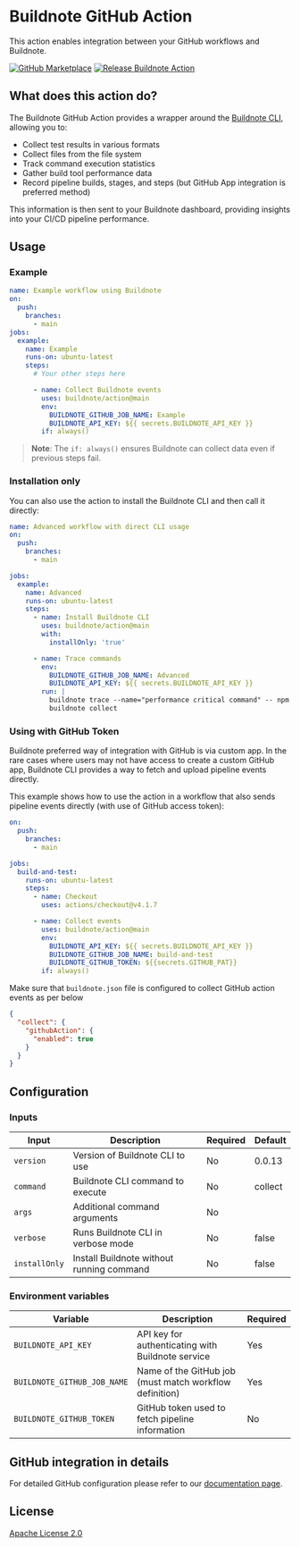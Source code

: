 # Buildnote GitHub Action

This action enables integration between your GitHub workflows and Buildnote.

[![GitHub Marketplace](https://img.shields.io/badge/Marketplace-Buildnote%20Action-blue.svg?colorA=24292e&colorB=0366d6&style=flat&longCache=true&logo=github)](https://github.com/marketplace/actions/buildnote-action)
[![Release Buildnote Action](https://github.com/buildnote/action/actions/workflows/release.yml/badge.svg)](https://github.com/buildnote/action/actions/workflows/release.yml)

## What does this action do?

The Buildnote GitHub Action provides a wrapper around the [Buildnote CLI](https://buildnote.io/docs/cli/), allowing you
to:

- Collect test results in various formats
- Collect files from the file system
- Track command execution statistics
- Gather build tool performance data
- Record pipeline builds, stages, and steps (but GitHub App integration is preferred method)

This information is then sent to your Buildnote dashboard, providing insights into your CI/CD pipeline performance.

## Usage

### Example

```yaml
name: Example workflow using Buildnote
on:
  push:
    branches:
      - main
jobs:
  example:
    name: Example
    runs-on: ubuntu-latest
    steps:
      # Your other steps here

      - name: Collect Buildnote events
        uses: buildnote/action@main
        env:
          BUILDNOTE_GITHUB_JOB_NAME: Example
          BUILDNOTE_API_KEY: ${{ secrets.BUILDNOTE_API_KEY }}
        if: always()
```

> **Note**: The `if: always()` ensures Buildnote can collect data even if previous steps fail.

### Installation only

You can also use the action to install the Buildnote CLI and then call it directly:

```yaml
name: Advanced workflow with direct CLI usage
on:
  push:
    branches:
      - main

jobs:
  example:
    name: Advanced
    runs-on: ubuntu-latest
    steps:
      - name: Install Buildnote CLI
        uses: buildnote/action@main
        with:
          installOnly: 'true'

      - name: Trace commands
        env:
          BUILDNOTE_GITHUB_JOB_NAME: Advanced
          BUILDNOTE_API_KEY: ${{ secrets.BUILDNOTE_API_KEY }}
        run: |
          buildnote trace --name="performance critical command" -- npm run build
          buildnote collect
```

### Using with GitHub Token

Buildnote preferred way of integration with GitHub is via custom app. In the rare cases where users may not have access
to create a custom GitHub app, Buildnote CLI provides a way to fetch and upload pipeline events directly.

This example shows how to use the action in a workflow that also sends pipeline events directly (with use of GitHub
access token):

```yaml
on:
  push:
    branches:
      - main

jobs:
  build-and-test:
    runs-on: ubuntu-latest
    steps:
      - name: Checkout
        uses: actions/checkout@v4.1.7

      - name: Collect events
        uses: buildnote/action@main
        env:
          BUILDNOTE_API_KEY: ${{ secrets.BUILDNOTE_API_KEY }}
          BUILDNOTE_GITHUB_JOB_NAME: build-and-test
          BUILDNOTE_GITHUB_TOKEN: ${{secrets.GITHUB_PAT}}
        if: always()
```

Make sure that `buildnote.json` file is configured to collect GitHub action events as per below

```json
{
  "collect": {
    "githubAction": {
      "enabled": true
    }
  }
}
```

## Configuration

### Inputs

| Input         | Description                               | Required | Default |
|---------------|-------------------------------------------|----------|---------|
| `version`     | Version of Buildnote CLI to use           | No       | 0.0.13  |
| `command`     | Buildnote CLI command to execute          | No       | collect |
| `args`        | Additional command arguments              | No       |         |
| `verbose`     | Runs Buildnote CLI in verbose mode        | No       | false   |
| `installOnly` | Install Buildnote without running command | No       | false   |

### Environment variables

| Variable                    | Description                                             | Required |
|-----------------------------|---------------------------------------------------------|----------|
| `BUILDNOTE_API_KEY`         | API key for authenticating with Buildnote service       | Yes      |
| `BUILDNOTE_GITHUB_JOB_NAME` | Name of the GitHub job (must match workflow definition) | Yes      |
| `BUILDNOTE_GITHUB_TOKEN`    | GitHub token used to fetch pipeline information         | No       |

## GitHub integration in details

For detailed GitHub configuration please refer to
our [documentation page](https://buildnote.io/docs/integrations/github/).

## License

[Apache License 2.0](./LICENSE)
